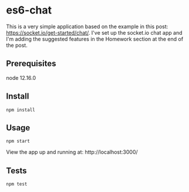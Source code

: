 # es6-chat

This is a very simple application based on the example in this post: https://socket.io/get-started/chat/. I've set up the socket.io chat app and I'm adding the suggested features in the Homework section at the end of the post.

## Prerequisites
node 12.16.0

## Install
`npm install`

## Usage
`npm start`  

View the app up and running at: http://localhost:3000/

## Tests
`npm test`
